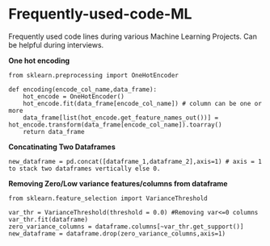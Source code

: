 # Frequently-used-code-ML
Frequently used code lines during various Machine Learning Projects. Can be helpful during interviews.


**One hot encoding**
```
from sklearn.preprocessing import OneHotEncoder

def encoding(encode_col_name,data_frame): 
    hot_encode = OneHotEncoder()
    hot_encode.fit(data_frame[encode_col_name]) # column can be one or more
    data_frame[list(hot_encode.get_feature_names_out())] = hot_encode.transform(data_frame[encode_col_name]).toarray()
    return data_frame 
```

**Concatinating Two Dataframes**
```
new_dataframe = pd.concat([dataframe_1,dataframe_2],axis=1) # axis = 1 to stack two dataframes vertically else 0.
```

**Removing Zero/Low variance features/columns from dataframe**
```
from sklearn.feature_selection import VarianceThreshold

var_thr = VarianceThreshold(threshold = 0.0) #Removing var<=0 columns
var_thr.fit(dataframe)
zero_variance_columns = dataframe.columns[~var_thr.get_support()]
new_dataframe = dataframe.drop(zero_variance_columns,axis=1)
```




